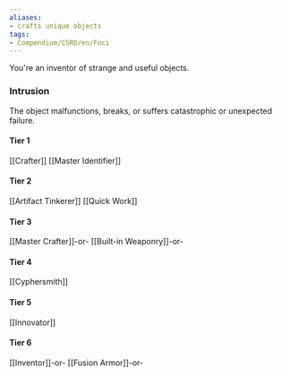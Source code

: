 ```yaml
---
aliases:
- crafts unique objects
tags:
- Compendium/CSRD/en/Foci
---
```


You're an inventor of strange and useful objects.
 ### Intrusion
The object malfunctions, breaks, or suffers catastrophic or unexpected failure.

#### Tier 1
[[Crafter]]
[[Master Identifier]]
#### Tier 2
[[Artifact Tinkerer]]
[[Quick Work]]
#### Tier 3
[[Master Crafter]]-or-
[[Built-in Weaponry]]-or-
#### Tier 4
[[Cyphersmith]]
#### Tier 5
[[Innovator]]
#### Tier 6
[[Inventor]]-or-
[[Fusion Armor]]-or-
